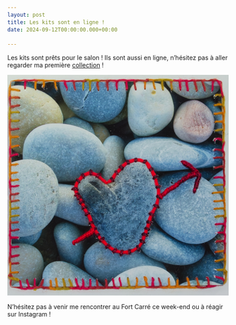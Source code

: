 ```yaml
---
layout: post
title: Les kits sont en ligne !
date: 2024-09-12T00:00:00.000+00:00

---
```



Les kits sont prêts pour le salon ! Ils sont aussi en ligne, n’hésitez pas à aller regarder ma première <a href="https://www.filenphotos.fr/kit">collection</a> !

![](/images/pour_commencer.jpg)

N’hésitez pas à venir me rencontrer au Fort Carré ce week-end ou à réagir sur Instagram !
